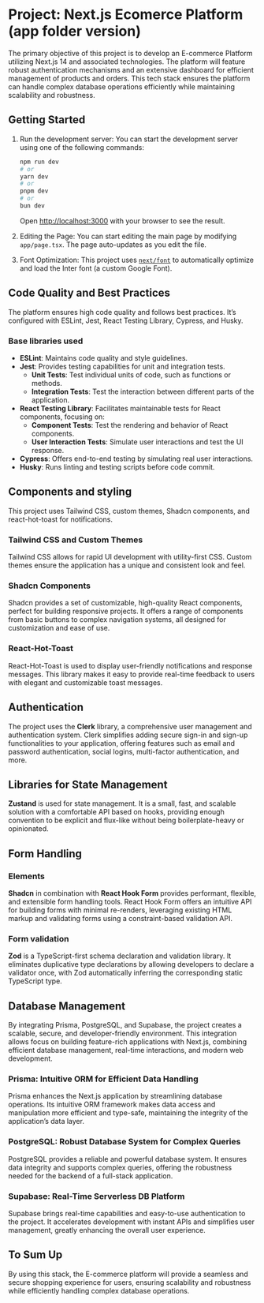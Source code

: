 # Project: Next.js Ecomerce Platform (app folder version)

The primary objective of this project is to develop an E-commerce Platform utilizing Next.js 14 and associated technologies. The platform will feature robust authentication mechanisms and an extensive dashboard for efficient management of products and orders. This tech stack ensures the platform can handle complex database operations efficiently while maintaining scalability and robustness.

## Getting Started

1. Run the development server: You can start the development server using one of the following commands:

   ```bash
   npm run dev
   # or
   yarn dev
   # or
   pnpm dev
   # or
   bun dev
   ```

   Open [http://localhost:3000](http://localhost:3000) with your browser to see the result.

2. Editing the Page: You can start editing the main page by modifying `app/page.tsx`. The page auto-updates as you edit the file.

3. Font Optimization: This project uses [`next/font`](https://nextjs.org/docs/basic-features/font-optimization) to automatically optimize and load the Inter font (a custom Google Font).

## Code Quality and Best Practices

The platform ensures high code quality and follows best practices. It’s configured with ESLint, Jest, React Testing Library, Cypress, and Husky.

### Base libraries used

- **ESLint**: Maintains code quality and style guidelines.
- **Jest**: Provides testing capabilities for unit and integration tests.
  - **Unit Tests**: Test individual units of code, such as functions or methods.
  - **Integration Tests**: Test the interaction between different parts of the application.
- **React Testing Library**: Facilitates maintainable tests for React components, focusing on:
  - **Component Tests**: Test the rendering and behavior of React components.
  - **User Interaction Tests**: Simulate user interactions and test the UI response.
- **Cypress**: Offers end-to-end testing by simulating real user interactions.
- **Husky**: Runs linting and testing scripts before code commit.

## Components and styling

This project uses Tailwind CSS, custom themes, Shadcn components, and react-hot-toast for notifications.

### Tailwind CSS and Custom Themes

Tailwind CSS allows for rapid UI development with utility-first CSS. Custom themes ensure the application has a unique and consistent look and feel.

### Shadcn Components

Shadcn provides a set of customizable, high-quality React components, perfect for building responsive projects. It offers a range of components from basic buttons to complex navigation systems, all designed for customization and ease of use.

### React-Hot-Toast

React-Hot-Toast is used to display user-friendly notifications and response messages. This library makes it easy to provide real-time feedback to users with elegant and customizable toast messages.

## Authentication

The project uses the **Clerk** library, a comprehensive user management and authentication system. Clerk simplifies adding secure sign-in and sign-up functionalities to your application, offering features such as email and password authentication, social logins, multi-factor authentication, and more.

## Libraries for State Management

**Zustand** is used for state management. It is a small, fast, and scalable solution with a comfortable API based on hooks, providing enough convention to be explicit and flux-like without being boilerplate-heavy or opinionated.

## Form Handling

### Elements

**Shadcn** in combination with **React Hook Form** provides performant, flexible, and extensible form handling tools. React Hook Form offers an intuitive API for building forms with minimal re-renders, leveraging existing HTML markup and validating forms using a constraint-based validation API.

### Form validation

**Zod** is a TypeScript-first schema declaration and validation library. It eliminates duplicative type declarations by allowing developers to declare a validator once, with Zod automatically inferring the corresponding static TypeScript type.

## Database Management

By integrating Prisma, PostgreSQL, and Supabase, the project creates a scalable, secure, and developer-friendly environment. This integration allows focus on building feature-rich applications with Next.js, combining efficient database management, real-time interactions, and modern web development.

### Prisma: Intuitive ORM for Efficient Data Handling

Prisma enhances the Next.js application by streamlining database operations. Its intuitive ORM framework makes data access and manipulation more efficient and type-safe, maintaining the integrity of the application’s data layer.

### PostgreSQL: Robust Database System for Complex Queries

PostgreSQL provides a reliable and powerful database system. It ensures data integrity and supports complex queries, offering the robustness needed for the backend of a full-stack application.

### Supabase: Real-Time Serverless DB Platform

Supabase brings real-time capabilities and easy-to-use authentication to the project. It accelerates development with instant APIs and simplifies user management, greatly enhancing the overall user experience.

## To Sum Up

By using this stack, the E-commerce platform will provide a seamless and secure shopping experience for users, ensuring scalability and robustness while efficiently handling complex database operations.
